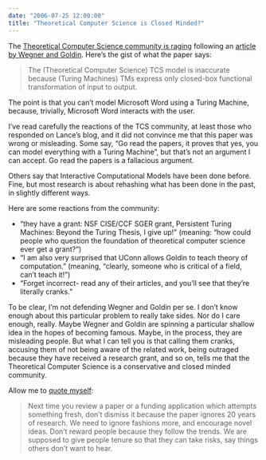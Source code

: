 ```yaml
---
date: "2006-07-25 12:00:00"
title: "Theoretical Computer Science is Closed Minded?"
---
```




The [Theoretical Computer Science community is raging](http://blog.computationalcomplexity.org/2006/07/principles-of-problem-solving-tcs.html) following an [article by Wegner and Goldin](http://dl.acm.org/citation.cfm?doid=1139922.1139942). Here&rsquo;s the gist of what the paper says:

> The (Theoretical Computer Science) TCS model is inaccurate because (Turing Machines) TMs express only closed-box functional transformation of input to output.


The point is that you can&rsquo;t model Microsoft Word using a Turing Machine, because, trivially, Microsoft Word interacts with the user.

I&rsquo;ve read carefully the reactions of the TCS community, at least those who responded on Lance&rsquo;s blog, and it did not convince me that this paper was wrong or misleading. Some say, &ldquo;Go read the papers, it proves that yes, you can model everything with a Turing Machine&rdquo;, but that&rsquo;s not an argument I can accept. Go read the papers is a fallacious argument.

Others say that Interactive Computational Models have been done before. Fine, but most research is about rehashing what has been done in the past, in slightly different ways.

Here are some reactions from the community:

- &ldquo;they have a grant: NSF CISE/CCF SGER grant, Persistent Turing Machines: Beyond the Turing Thesis, I give up!&rdquo; (meaning: &ldquo;how could people who question the foundation of theoretical computer science ever get a grant?&rdquo;)
- &ldquo;I am also very surprised that UConn allows Goldin to teach theory of computation.&rdquo; (meaning, &ldquo;clearly, someone who is critical of a field, can&rsquo;t teach it!&rdquo;)
- &ldquo;Forget incorrect- read any of their articles, and you&rsquo;ll see that they&rsquo;re literally cranks.&rdquo;


To be clear, I&rsquo;m not defending Wegner and Goldin per se. I don&rsquo;t know enough about this particular problem to really take sides. Nor do I care enough, really. Maybe Wegner and Goldin are spinning a particular shallow idea in the hopes of becoming famous. Maybe, in the process, they are misleading people. But what I can tell you is that calling them cranks, accusing them of not being aware of the related work, being outraged because they have received a research grant, and so on, tells me that the Theoretical Computer Science is a conservative and closed minded community.

Allow me to [quote myself](/lemire/blog/2006/06/23/slashdot-string-theory-a-disaster-for-physics/):

> Next time you review a paper or a funding application which attempts something fresh, don&rsquo;t dismiss it because the paper ignores 20 years of research. We need to ignore fashions more, and encourage novel ideas. Don&rsquo;t reward people because they follow the trends. We are supposed to give people tenure so that they can take risks, say things others don&rsquo;t want to hear.


